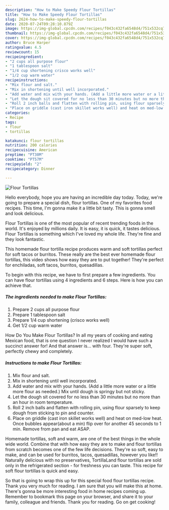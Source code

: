 ```yaml
---
description: "How to Make Speedy Flour Tortillas"
title: "How to Make Speedy Flour Tortillas"
slug: 2624-how-to-make-speedy-flour-tortillas
date: 2020-07-24T09:28:10.879Z
image: https://img-global.cpcdn.com/recipes/f043c432fa6548d4/751x532cq70/flour-tortillas-recipe-main-photo.jpg
thumbnail: https://img-global.cpcdn.com/recipes/f043c432fa6548d4/751x532cq70/flour-tortillas-recipe-main-photo.jpg
cover: https://img-global.cpcdn.com/recipes/f043c432fa6548d4/751x532cq70/flour-tortillas-recipe-main-photo.jpg
author: Bruce Harper
ratingvalue: 4.5
reviewcount: 15
recipeingredient:
- "2 cups all purpose flour"
- "1 tablespoon salt"
- "1/4 cup shortening crisco works well"
- "1/2 cup warm water"
recipeinstructions:
- "Mix flour and salt."
- "Mix in shortening until well incorporated."
- "Add water and mix with your hands. (Add a little more water or a little more flour as needed.) Mix until dough is springy but not sticky."
- "Let the dough sit covered for no less than 30 minutes but no more than an hour in room temperature."
- "Roll 2 inch balls and flatten with rolling pin, using flour sparsely to keep dough from sticking to pin and counter."
- "Place on griddle (cast iron skillet works well) and heat on med-low heat. Once bubbles appear(about a min) flip over for another 45 seconds to 1 min. Remove from pan and eat ASAP."
categories:
- Recipe
tags:
- flour
- tortillas

katakunci: flour tortillas 
nutrition: 200 calories
recipecuisine: American
preptime: "PT30M"
cooktime: "PT57M"
recipeyield: "2"
recipecategory: Dinner

---
```



![Flour Tortillas](https://img-global.cpcdn.com/recipes/f043c432fa6548d4/751x532cq70/flour-tortillas-recipe-main-photo.jpg)

Hello everybody, hope you are having an incredible day today. Today, we're going to prepare a special dish, flour tortillas. One of my favorites food recipes. This time, I'm gonna make it a little bit tasty. This is gonna smell and look delicious.

Flour Tortillas is one of the most popular of recent trending foods in the world. It's enjoyed by millions daily. It is easy, it is quick, it tastes delicious. Flour Tortillas is something which I've loved my whole life. They're fine and they look fantastic.

This homemade flour tortilla recipe produces warm and soft tortillas perfect for soft tacos or burritos. These really are the best ever homemade flour tortillas, this video shows how easy they are to put together! They&#39;re perfect for enchiladas, soft tacos, burritos, quesadillas.


To begin with this recipe, we have to first prepare a few ingredients. You can have flour tortillas using 4 ingredients and 6 steps. Here is how you can achieve that.

<!--inarticleads1-->

##### The ingredients needed to make Flour Tortillas:

1. Prepare 2 cups all purpose flour
1. Prepare 1 tablespoon salt
1. Prepare 1/4 cup shortening (crisco works well)
1. Get 1/2 cup warm water


How Do You Make Flour Tortillas? In all my years of cooking and eating Mexican food, that is one question I never realized I would have such a succinct answer for! And that answer is… with four. They&#39;re super soft, perfectly chewy and completely. 

<!--inarticleads2-->

##### Instructions to make Flour Tortillas:

1. Mix flour and salt.
1. Mix in shortening until well incorporated.
1. Add water and mix with your hands. (Add a little more water or a little more flour as needed.) Mix until dough is springy but not sticky.
1. Let the dough sit covered for no less than 30 minutes but no more than an hour in room temperature.
1. Roll 2 inch balls and flatten with rolling pin, using flour sparsely to keep dough from sticking to pin and counter.
1. Place on griddle (cast iron skillet works well) and heat on med-low heat. Once bubbles appear(about a min) flip over for another 45 seconds to 1 min. Remove from pan and eat ASAP.


Homemade tortillas, soft and warm, are one of the best things in the whole wide world. Combine that with how easy they are to make and flour tortillas from scratch becomes one of the few life decisions. They&#39;re so soft, easy to make, and can be used for burritos, tacos, quesadillas, however you like!! Naturally delicious with no preservatives, TortillaLand flour tortillas are sold only in the refrigerated section - for freshness you can taste. This recipe for soft flour tortillas is quick and easy. 

So that is going to wrap this up for this special food flour tortillas recipe. Thank you very much for reading. I am sure that you will make this at home. There's gonna be more interesting food in home recipes coming up. Remember to bookmark this page on your browser, and share it to your family, colleague and friends. Thank you for reading. Go on get cooking!
